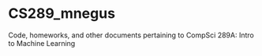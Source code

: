 # CS289_mnegus
Code, homeworks, and other documents pertaining to CompSci 289A: Intro to Machine Learning
